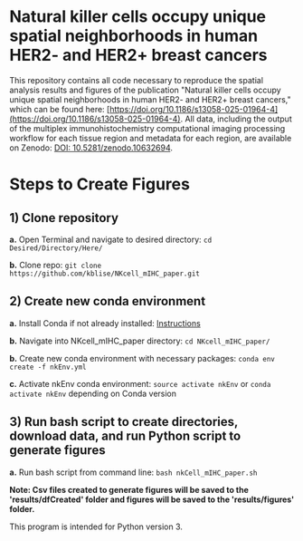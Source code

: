 # Natural killer cells occupy unique spatial neighborhoods in human HER2- and HER2+ breast cancers

This repository contains all code necessary to reproduce the spatial analysis results and figures of the publication "Natural killer cells occupy unique spatial neighborhoods in human HER2- and HER2+ breast cancers," which can be found here: [https://doi.org/10.1186/s13058-025-01964-4](https://doi.org/10.1186/s13058-025-01964-4). All data, including the output of the multiplex immunohistochemistry computational imaging processing workflow for each tissue region and metadata for each region, are available on Zenodo: [DOI: 10.5281/zenodo.10632694](https://doi.org/10.5281/zenodo.10632694).

# Steps to Create Figures

## 1) Clone repository

**a.** Open Terminal and navigate to desired directory: `cd Desired/Directory/Here/`

**b.** Clone repo: `git clone https://github.com/kblise/NKcell_mIHC_paper.git`

## 2) Create new conda environment

**a.** Install Conda if not already installed: [Instructions](https://conda.io/projects/conda/en/latest/user-guide/install/index.html)

**b.** Navigate into NKcell_mIHC_paper directory: `cd NKcell_mIHC_paper/`

**b.** Create new conda environment with necessary packages: `conda env create -f nkEnv.yml`

**c.** Activate nkEnv conda environment: `source activate nkEnv` or `conda activate nkEnv` depending on Conda version

## 3) Run bash script to create directories, download data, and run Python script to generate figures

**a.** Run bash script from command line: `bash nkCell_mIHC_paper.sh`

**Note: Csv files created to generate figures will be saved to the 'results/dfCreated' folder and figures will be saved to the 'results/figures' folder.**

This program is intended for Python version 3.
